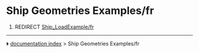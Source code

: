 # Ship Geometries Examples/fr
1.  REDIRECT [Ship_LoadExample/fr](Ship_LoadExample/fr.md)



---
⏵ [documentation index](../README.md) > Ship Geometries Examples/fr
